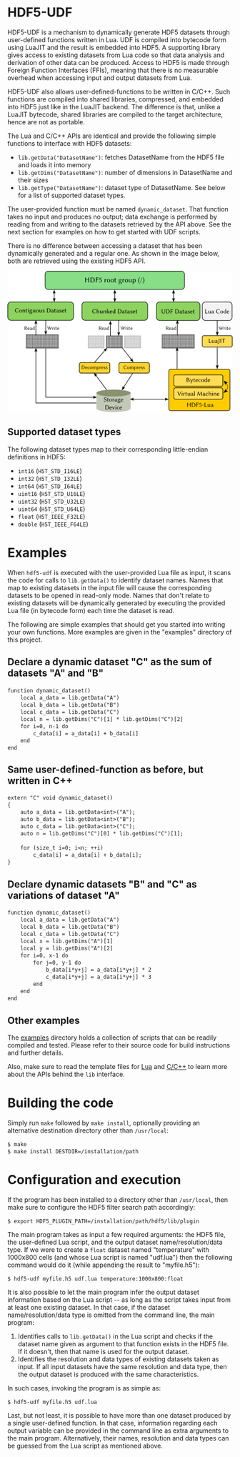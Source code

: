 # HDF5-UDF

HDF5-UDF is a mechanism to dynamically generate HDF5 datasets through
user-defined functions written in Lua. UDF is compiled into bytecode
form using LuaJIT and the result is embedded into HDF5. A supporting
library gives access to existing datasets from Lua code so that data
analysis and derivation of other data can be produced. Access to HDF5
is made through Foreign Function Interfaces (FFIs), meaning that there
is no measurable overhead when accessing input and output datasets from Lua.

HDF5-UDF also allows user-defined-functions to be written in C/C++.
Such functions are compiled into shared libraries, compressed, and embedded
into HDF5 just like in the LuaJIT backend. The difference is that, unlike
a LuaJIT bytecode, shared libraries are compiled to the target
architecture, hence are not as portable.

The Lua and C/C++ APIs are identical and provide the following simple
functions to interface with HDF5 datasets:

- `lib.getData("DatasetName")`: fetches DatasetName from the HDF5
   file and loads it into memory
- `lib.getDims("DatasetName")`: number of dimensions in DatasetName
   and their sizes
- `lib.getType("DatasetName")`: dataset type of DatasetName. See
   below for a list of supported dataset types.

The user-provided function must be named `dynamic_dataset`. That
function takes no input and produces no output; data exchange is
performed by reading from and writing to the datasets retrieved
by the API above. See the next section for examples on how to
get started with UDF scripts.

There is no difference between accessing a dataset that has been
dynamically generated and a regular one. As shown in the image
below, both are retrieved using the existing HDF5 API.

![](images/hdf5-udf.png)

## Supported dataset types

The following dataset types map to their corresponding little-endian
definitions in HDF5:

- `int16` (`H5T_STD_I16LE`)
- `int32` (`H5T_STD_I32LE`)
- `int64` (`H5T_STD_I64LE`)
- `uint16` (`H5T_STD_U16LE`)
- `uint32` (`H5T_STD_U32LE`)
- `uint64` (`H5T_STD_U64LE`)
- `float` (`H5T_IEEE_F32LE`)
- `double` (`H5T_IEEE_F64LE`)

# Examples

When `hdf5-udf` is executed with the user-provided Lua file as input, it
scans the code for calls to `lib.getData()` to identify dataset names.
Names that map to existing datasets in the input file will cause the
corresponding datasets to be opened in read-only mode. Names that don't
relate to existing datasets will be dynamically generated by executing
the provided Lua file (in bytecode form) each time the dataset is read.

The following are simple examples that should get you started into writing
your own functions. More examples are given in the "examples" directory of
this project.

## Declare a dynamic dataset "C" as the sum of datasets "A" and "B"
```
function dynamic_dataset()
    local a_data = lib.getData("A")
    local b_data = lib.getData("B")
    local c_data = lib.getData("C")
    local n = lib.getDims("C")[1] * lib.getDims("C")[2]
    for i=0, n-1 do
        c_data[i] = a_data[i] + b_data[i]
    end
end
```

## Same user-defined-function as before, but written in C++
```
extern "C" void dynamic_dataset()
{
    auto a_data = lib.getData<int>("A");
    auto b_data = lib.getData<int>("B");
    auto c_data = lib.getData<int>("C");
    auto n = lib.getDims("C")[0] * lib.getDims("C")[1];

    for (size_t i=0; i<n; ++i)
        c_data[i] = a_data[i] + b_data[i];
}
```

## Declare dynamic datasets "B" and "C" as variations of dataset "A"
```
function dynamic_dataset()
    local a_data = lib.getData("A")
    local b_data = lib.getData("B")
    local c_data = lib.getData("C")
    local x = lib.getDims("A")[1]
    local y = lib.getDims("A")[2]
    for i=0, x-1 do
        for j=0, y-1 do
            b_data[i*y+j] = a_data[i*y+j] * 2
            c_data[i*y+j] = a_data[i*y+j] * 3
        end
    end
end
```

## Other examples

The [examples](https://github.com/lucasvr/hdf5-udf/tree/master/examples)
directory holds a collection of scripts that can be readily compiled and tested.
Please refer to their source code for build instructions and further details.

Also, make sure to read the template files for
[Lua](https://github.com/lucasvr/hdf5-udf/blob/master/src/udf_template.lua) and
[C/C++](https://github.com/lucasvr/hdf5-udf/blob/master/src/udf_template.cpp)
to learn more about the APIs behind the `lib` interface.

# Building the code

Simply run `make` followed by `make install`, optionally providing an alternative
destination directory other than `/usr/local`:

```
$ make
$ make install DESTDIR=/installation/path
```

# Configuration and execution

If the program has been installed to a directory other than `/usr/local`, then
make sure to configure the HDF5 filter search path accordingly:

```
$ export HDF5_PLUGIN_PATH=/installation/path/hdf5/lib/plugin
```

The main program takes as input a few required arguments: the HDF5 file, the
user-defined Lua script, and the output dataset name/resolution/data type. If
we were to create a `float` dataset named "temperature" with 1000x800 cells
(and whose Lua script is named "udf.lua") then the following command would do
it (while appending the result to "myfile.h5"):

```
$ hdf5-udf myfile.h5 udf.lua temperature:1000x800:float
```

It is also possible to let the main program infer the output dataset information
based on the Lua script -- as long as the script takes input from at least one
existing dataset. In that case, if the dataset name/resolution/data type is
omitted from the command line, the main program:

1. Identifies calls to `lib.getData()` in the Lua script and checks if the dataset
   name given as argument to that function exists in the HDF5 file. If it doesn't,
   then that name is used for the output dataset.
2. Identifies the resolution and data types of existing datasets taken as input.
   If all input datasets have the same resolution and data type, then the output
   dataset is produced with the same characteristics.

In such cases, invoking the program is as simple as:

```
$ hdf5-udf myfile.h5 udf.lua
```

Last, but not least, it is possible to have more than one dataset produced by
a single user-defined function. In that case, information regarding each output
variable can be provided in the command line as extra arguments to the main
program. Alternatively, their names, resolution and data types can be guessed
from the Lua script as mentioned above.
